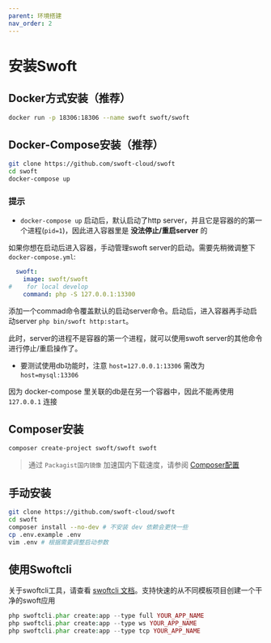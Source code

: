 ```yaml
---
parent: 环境搭建
nav_order: 2
---
```


# 安装Swoft

## Docker方式安装（推荐）

```bash
docker run -p 18306:18306 --name swoft swoft/swoft
```

## Docker-Compose安装（推荐）

```bash
git clone https://github.com/swoft-cloud/swoft
cd swoft
docker-compose up
```

### 提示

- `docker-compose up` 启动后，默认启动了http server，并且它是容器的的第一个进程(`pid=1`)，因此进入容器里是 **没法停止/重启server** 的

如果你想在启动后进入容器，手动管理swoft server的启动。需要先稍微调整下 `docker-compose.yml`:

```yml
  swoft:
    image: swoft/swoft
#    for local develop
    command: php -S 127.0.0.1:13300
```

添加一个commad命令覆盖默认的启动server命令。启动后，进入容器再手动启动server `php bin/swoft http:start`。

此时，server的进程不是容器的第一个进程，就可以使用swoft server的其他命令进行停止/重启操作了。

- 要测试使用db功能时，注意 `host=127.0.0.1:13306` 需改为 `host=mysql:13306`

因为 docker-compose 里关联的db是在另一个容器中，因此不能再使用 `127.0.0.1` 连接

## Composer安装

```bash
composer create-project swoft/swoft swoft
```
> 通过 `Packagist国内镜像` 加速国内下载速度，请参阅 [Composer配置](../ready/composer.md)

## 手动安装

```bash
git clone https://github.com/swoft-cloud/swoft
cd swoft
composer install --no-dev # 不安装 dev 依赖会更快一些
cp .env.example .env
vim .env # 根据需要调整启动参数
```

## 使用Swoftcli

关于swoftcli工具，请查看 [swoftcli 文档](../tool/swoftcli/index.md)。支持快速的从不同模板项目创建一个干净的swoft应用

```php
php swoftcli.phar create:app --type full YOUR_APP_NAME
php swoftcli.phar create:app --type ws YOUR_APP_NAME
php swoftcli.phar create:app --type tcp YOUR_APP_NAME
```

